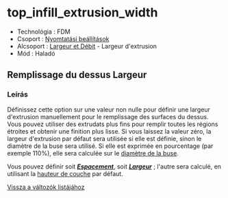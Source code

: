 # top\_infill\_extrusion\_width

* Technológia : FDM
* Csoport : [Nyomtatási beállítások](../../../konfig/print_settings)
* Alcsoport : [Largeur et Débit](../../beallitasok/print_settings.md#largeur-et-débit) - Largeur d'extrusion
* Mód : Haladó

## Remplissage du dessus Largeur

### Leírás

Définissez cette option sur une valeur non nulle pour définir une largeur d'extrusion manuellement pour le remplissage des surfaces du dessus. Vous pouvez utiliser des extrudats plus fins pour remplir toutes les régions étroites et obtenir une finition plus lisse. Si vous laissez la valeur zéro, la largeur d'extrusion par défaut sera utilisée si elle est définie, sinon le diamètre de la buse sera utilisé. Si elle est exprimée en pourcentage \(par exemple 110%\), elle sera calculée sur le [diamètre de la buse](nozzle_diameter.md).

Vous pouvez définir soit [_**Espacement**_](top_infill_extrusion_spacing.md), soit [_**Largeur**_](top_infill_extrusion_width.md) ; l'autre sera calculé, en utilisant la [hauteur de couche](layer_height.md) par défaut.

[Vissza a változók listájához](../../variable_list)

